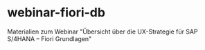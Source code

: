 # webinar-fiori-db
Materialien zum Webinar "Übersicht über die UX-Strategie für SAP S/4HANA – Fiori Grundlagen"
